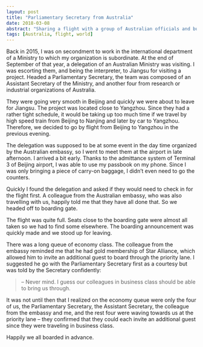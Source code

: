 ```yaml
---
layout: post
title: "Parliamentary Secretary from Australia"
date: 2018-03-08
abstract: "Sharing a flight with a group of Australian officials and businessmen, and which class each of them chose to fly"
tags: [Australia, flight, world]
---
```


Back in 2015, I was on secondment to work in the international
department of a Ministry to which my organization is
subordinate<span id="more-636"></span>. At the end of September of that
year, a delegation of an Australian Ministry was visiting. I was
escorting them, and being the interpreter, to Jiangsu for visiting a
project. Headed a Parliamentary Secretary, the team was composed of an
Assistant Secretary of the Ministry, and another four from research or
industrial organizations of Australia.

They were going very smooth in Beijing and quickly we were about to
leave for Jiangsu. The project was located close to Yangzhou. Since they
had a rather tight schedule, it would be taking up too much time if we
travel by high speed train from Beijing to Nanjing and later by car to
Yangzhou. Therefore, we decided to go by flight from Beijing to Yangzhou
in the previous evening.

The delegation was supposed to be at some event in the day time
organized by the Australian embassy, so I went to meet them at the
airport in late afternoon. I arrived a bit early. Thanks to the
admittance system of Terminal 3 of Beijing airport, I was able to use my
passbook on my phone. Since I was only bringing a piece of carry-on
baggage, I didn’t even need to go the counters.

Quickly I found the delegation and asked if they would need to check in
for the flight first. A colleague from the Australian embassy, who was
also travelling with us, happily told me that they have all done that.
So we headed off to boarding gate.

The flight was quite full. Seats close to the boarding gate were almost
all taken so we had to find some elsewhere. The boarding announcement
was quickly made and we stood up for leaving.

There was a long queue of economy class. The colleague from the embassy
reminded me that he had gold membership of Star Alliance, which allowed
him to invite an additional guest to board through the priority lane. I
suggested he go with the Parliamentary Secretary first as a courtesy but
was told by the Secretary confidently:

> – Never mind. I guess our colleagues in business class should be able
> to bring us through.

It was not until then that I realized on the economy queue were only the
four of us, the Parliamentary Secretary, the Assistant Secretary, the
colleague from the embassy and me, and the rest four were waving towards
us at the priority lane – they confirmed that they could each invite an
additional guest since they were traveling in business class.

Happily we all boarded in advance.
